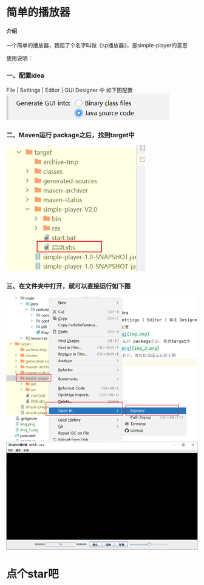 # 简单的播放器

#### 介绍
一个简单的播放器，我起了个名字叫做《sp播放器》，是simple-player的意思

使用说明：
### 一、配置idea
File | Settings | Editor | GUI Designer
中 如下图配置
![img.png](img.png)
### 二、Maven运行 package之后，找到target中
![img_2.png](img_2.png)
### 三、在文件夹中打开，就可以直接运行如下图
![img_1.png](img_1.png)
![img_3.png](img_3.png)
# 点个star吧

